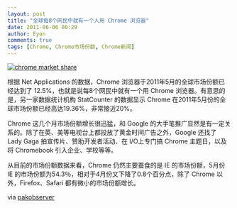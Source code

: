 ```yaml
---
layout: post
title: "全球每8个网民中就有一个人用 Chrome 浏览器"
date: 2011-06-06 00:29
author: Eyon
comments: true
tags: [Chrome, Chrome市场份额, Chrome新闻]
---
```

<a href="http://img.chromi.org/2011/06/chrome-market-share.png">![](http://img.chromi.org/2011/06/chrome-market-share-550x154.png "chrome market share")</a>

根据 Net Applications 的数据，Chrome 浏览器于2011年5月的全球市场份额已经达到了 12.5%，也就是说每8个网民中就有一个用 Chrome 浏览器。有意思的是，另一家数据统计机构 StatCounter 的数据显示 Chrome 在2011年5月份的全球市场份额已经高达19.36%，非常接近20%。

Chrome 这几个月市场份额增长很迅猛，和 Google 的大手笔推广显然是有一定关系的。除了在英、美等电视台上都投放了黄金时间广告之外，Google 还找了 Lady Gaga 拍宣传片、赞助开发者活动、在 I/O上专门搞 Chrome 主题日，以及将 Chromebook 引入企业、学校等等。

从目前的市场份额数据来看，Chrome 仍然主要蚕食的是 IE 的市场份额，5月份 IE 的市场份额为54.3％，相对于4月份又下降了0.8个百分点，除了 Chrome 以外，Firefox、Safari 都有微小的市场份额增长。

via [pakobserver](http://pakobserver.net/detailnews.asp?id=95993)

